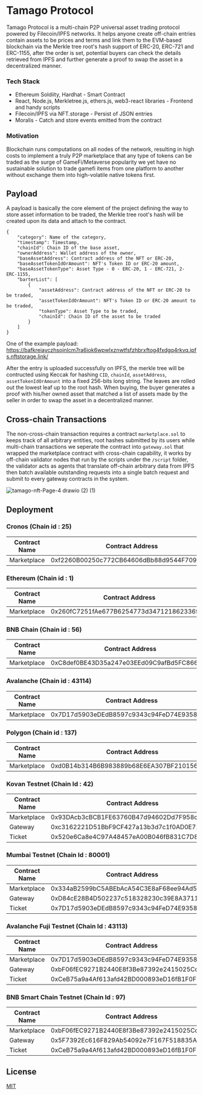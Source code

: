 # Tamago Protocol

Tamago Protocol is a multi-chain P2P universal asset trading protocol powered by Filecoin/IPFS networks. It helps anyone create off-chain entries contain assets to be prices and terms and link them to the EVM-based blockchain via the Merkle tree root's hash support of ERC-20, ERC-721 and ERC-1155, after the order is set, potential buyers can check the details retrieved from IPFS and further generate a proof to swap the asset in a decentralized manner. 

### Tech Stack

- Ethereum Soldiity, Hardhat - Smart Contract
- React, Node.js, Merkletree.js, ethers.js, web3-react libraries - Frontend and handy scripts
- Filecoin/IPFS via NFT.storage - Persist of JSON entries
- Moralis  - Catch and store events emitted from the contract 

### Motivation

Blockchain runs computations on all nodes of the network, resulting in high costs to implement a truly P2P marketplace that any type of tokens can be traded as the surge of GameFi/Metaverse popularity we yet have no sustainable solution to trade gamefi items from one platform to another without exchange them into high-volatile native tokens first.

## Payload

A payload is basically the core element of the project defining the way to store asset information to be traded, the Merkle tree root's hash will be created upon its data and attach to the contract. 

```
{
    "category": Name of the category,
    "timestamp": Timestamp,
    "chainId": Chain ID of the base asset,
    "ownerAddress": Wallet address of the owner,
    "baseAssetAddress": Contract address of the NFT or ERC-20,
    "baseAssetTokenIdOrAmount": NFT's Token ID or ERC-20 amount,
    "baseAssetTokenType": Asset Type - 0 - ERC-20, 1 - ERC-721, 2- ERC-1155,
    "barterList": [
        {
            "assetAddress": Contract address of the NFT or ERC-20 to be traded,
            "assetTokenIdOrAmount": NFT's Token ID or ERC-20 amount to be traded,
            "tokenType": Asset Type to be traded,
            "chainId": Chain ID of the asset to be traded
        }
    ]
}
```

One of the example payload:
https://bafkreiayczhsojnlcm7ra6iok6wpwlxznwtfsfzhbrxftog4fxdgq4rkvq.ipfs.nftstorage.link/

After the entry is uploaded successfully on IPFS, the merkle tree will be contructed using Keccak for hashing `CID`, `chainId`, `assetAddress`, `assetTokenIdOrAmount` into  a fixed 256-bits long string. The leaves are rolled out the lowest leaf up to the root hash. When buying, the buyer generates a proof with his/her owned asset that matched a list of assets made by the seller in order to swap the asset in a decentralized manner.


## Cross-chain Transactions

The non-cross-chain transaction requires a contract `marketplace.sol` to keeps track of all arbitrary entities, root hashes submitted by its users while multi-chain transactions we seperate the contract into `gateway.sol` that wrapped the marketplace contract with cross-chain capability, it works by off-chain validator nodes that run by the scripts under the `/script` folder, the validator acts as agents that translate off-chain arbitrary data from IPFS  then batch available outstanding requests into a single batch request and submit to every gateway contracts in the system.

![tamago-nft-Page-4 drawio (2) (1)](https://user-images.githubusercontent.com/18402217/185110157-77cf3278-f6e5-4b93-88e7-81f06fe7b017.png)




## Deployment

### Cronos (Chain id : 25)

Contract Name | Contract Address 
--- | --- 
Marketplace | 0xf2260B00250c772CB64606dBb88d9544F709308C

### Ethereum (Chain id : 1)

Contract Name | Contract Address 
--- | --- 
Marketplace | 0x260fC7251fAe677B6254773d347121862336fb9f

### BNB Chain (Chain id : 56) 

Contract Name | Contract Address 
--- | --- 
Marketplace | 0xC8def0BE43D35a247e03EEd09C9afBd5FC866769

### Avalanche (Chain id : 43114) 

Contract Name | Contract Address 
--- | --- 
Marketplace | 0x7D17d5903eDEdB8597c9343c94FeD74E93589e47

### Polygon (Chain id : 137) 

Contract Name | Contract Address 
--- | --- 
Marketplace | 0xd0B14b314B6B983889b68E6EA307BF210156A050

### Kovan Testnet (Chain Id : 42)

Contract Name | Contract Address 
--- | --- 
Marketplace | 0x93DAcb3cBCB1FE63760B47d94602Dd7F958c434C
Gateway | 0xc3162221D51BbF9CF427a13b3d7c1f0AD0E711a9
Ticket | 0x520e6Ca8e4C97A48457eA00B046fB831C7D872C0

### Mumbai Testnet (Chain Id : 80001)

Contract Name | Contract Address 
--- | --- 
Marketplace | 0x334aB2599bC5ABEbAcA54C3E8aF68ee94Ad586fD
Gateway | 0xD84cE28B4D502237c518328230c39E8A371121a5
Ticket | 0x7D17d5903eDEdB8597c9343c94FeD74E93589e47

### Avalanche Fuji Testnet (Chain Id : 43113)

Contract Name | Contract Address 
--- | --- 
Marketplace | 0x7D17d5903eDEdB8597c9343c94FeD74E93589e47
Gateway | 0xbF06fEC9271B2440E8f3Be87392e2415025Cd4A9
Ticket | 0xCeB75a9a4Af613afd42BD000893eD16fB1F0F057

### BNB Smart Chain Testnet (Chain Id : 97)

Contract Name | Contract Address 
--- | --- 
Marketplace | 0xbF06fEC9271B2440E8f3Be87392e2415025Cd4A9
Gateway | 0x5F7392Ec616F829Ab54092e7F167F518835Ac740
Ticket | 0xCeB75a9a4Af613afd42BD000893eD16fB1F0F057

## License

[MIT](./LICENSE)
